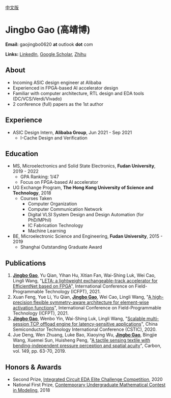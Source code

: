 [中文版](/about_zh_cn/)

# Jingbo Gao (高靖博)

**Email:** gaojingbo0620 **at** outlook **dot** com

**Links:** [LinkedIn](https://www.linkedin.com/in/jingbo-gao/), [Google Scholar](https://scholar.google.com/citations?user=auk2qrcAAAAJ), [Zhihu](https://www.zhihu.com/people/gao-jing-bo-61/)

## About

* Incoming ASIC design engineer at Alibaba
* Experienced in FPGA-based AI accelerator design
* Familiar with computer architecture, RTL design and EDA tools (DC/VCS/Verdi/Vivado)
* 2 conference (full) papers as the 1st author

## Experience

* ASIC Design Intern, **Alibaba Group**, Jun 2021 - Sep 2021
    * I-Cache Design and Verification

## Education

* MS, Microelectronics and Solid State Electronics, **Fudan University**, 2019 - 2022
    * GPA Ranking: 1/47
    * Focus on FPGA-based AI accelerator
* UG Exchange Program, **The Hong Kong University of Science and Technology**, 2018
    * Courses Taken
        * Computer Organization
        * Computer Communication Network
        * Digital VLSI System Design and Design Automation (for PhD/MPhil)
        * IC Fabrication Technology
        * Machine Learning
* BE, Microelectronic Science and Engineering, **Fudan University**, 2015 - 2019
    * Shanghai Outstanding Graduate Award

## Publications

1. <u>**Jingbo Gao**</u>, Yu Qian, Yihan Hu, Xitian Fan, Wai-Shing Luk, Wei Cao, Lingli Wang, "[LETA: a lightweight exchangeable-track accelerator for EfficientNet based on FPGA](https://ieeexplore.ieee.org/document/9609919/)", International Conference on Field-Programmable Technology (ICFPT), 2021.
2. Xuan Feng, Yue Li, Yu Qian, <u>**Jingbo Gao**</u>, Wei Cao, Lingli Wang, "[A high-precision flexible symmetry-aware
architecture for element-wise activation functions](https://ieeexplore.ieee.org/document/9609865/)", International Conference on Field-Programmable Technology (ICFPT), 2021.
3. <u>**Jingbo Gao**</u>, Wenbo Yin, Wai-Shing Luk, Lingli Wang, "[Scalable multi-session TCP offload engine for latency-sensitive applications](https://ieeexplore.ieee.org/document/9282453/)", China Semiconductor Technology International Conference (CSTIC), 2020.
4. Jue Deng, Wen Zhuang, Luke Bao, Xiaoying Wu, <u>**Jingbo Gao**</u>, Bingjie Wang, Xuemei Sun, Huisheng Peng, "[A tactile sensing textile with bending-independent pressure perception and spatial acuity](https://www.sciencedirect.com/science/article/pii/S0008622319303422/)", Carbon, vol. 149, pp. 63-70, 2019.

## Honors & Awards
* Second Prize, [Integrated Circuit EDA Elite Challenge Competition](https://eda.icisc.cn/), 2020
* National First Prize, [Contemporary Undergraduate Mathematical Contest in Modeling](http://www.mcm.edu.cn/), 2018